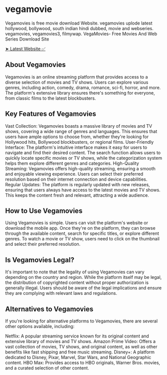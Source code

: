 # vegamovie

Vegamovies is free movie download Website. vegamovies uplode latest hollywood, bollywood, south indian hindi dubbed, movie and webseries. vegamovies, vegamovies3, filmywap.
VegaMovies- Free Movies And Web Series Download Site

<a href="https://vegamovies.eu.com/">➤ Latest Website ✅</a>

<h2>About Vegamovies</h2>

Vegamovies is an online streaming platform that provides access to a diverse selection of movies and TV shows. Users can explore various genres, including action, comedy, drama, romance, sci-fi, horror, and more. The platform's extensive library ensures there's something for everyone, from classic films to the latest blockbusters.

<h2>Key Features of Vegamovies</h2>

Vast Collection: Vegamovies boasts a massive library of movies and TV shows, covering a wide range of genres and languages. This ensures that users have ample options to choose from, whether they're looking for Hollywood hits, Bollywood blockbusters, or regional films.
User-Friendly Interface: The platform's intuitive interface makes it easy for users to navigate and find their desired content. The search function allows users to quickly locate specific movies or TV shows, while the categorization system helps them explore different genres and categories.
High-Quality Streaming: Vegamovies offers high-quality streaming, ensuring a smooth and enjoyable viewing experience. Users can select their preferred resolution based on their internet connection and device capabilities.
Regular Updates: The platform is regularly updated with new releases, ensuring that users always have access to the latest movies and TV shows. This keeps the content fresh and relevant, attracting a wide audience.

<h2>How to Use Vegamovies</h2>

Using Vegamovies is simple. Users can visit the platform's website or download the mobile app. Once they're on the platform, they can browse through the available content, search for specific titles, or explore different genres. To watch a movie or TV show, users need to click on the thumbnail and select their preferred resolution.

<h2>Is Vegamovies Legal?</h2>

It's important to note that the legality of using Vegamovies can vary depending on the country and region. While the platform itself may be legal, the distribution of copyrighted content without proper authorization is generally illegal. Users should be aware of the legal implications and ensure they are complying with relevant laws and regulations.

<h2>Alternatives to Vegamovies</h2>

If you're looking for alternative platforms to Vegamovies, there are several other options available, including:

Netflix: A popular streaming service known for its original content and extensive library of movies and TV shows.
Amazon Prime Video: Offers a vast collection of movies, TV shows, and original content, as well as other benefits like fast shipping and free music streaming.
Disney+: A platform dedicated to Disney, Pixar, Marvel, Star Wars, and National Geographic content.
HBO Max: Provides access to HBO originals, Warner Bros. movies, and a curated selection of other content.
